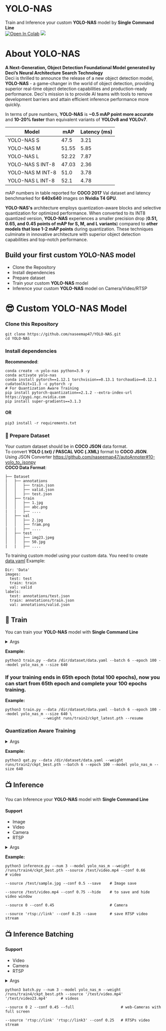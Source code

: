 # YOLO-NAS
Train and Inference your custom **YOLO-NAS** model by **Single Command Line** <br>
<a href="https://colab.research.google.com/drive/1VGX8FVCviclmxUu1v-DHV0lK0u74suIX?usp=sharing"><img src="https://colab.research.google.com/assets/colab-badge.svg" alt="Open In Colab"></a>
[<img src="https://img.shields.io/badge/Docker-Image-blue.svg?logo=docker">](<https://hub.docker.com/repository/docker/naseemap47/yolo-nas>)

# About YOLO-NAS
**A Next-Generation, Object Detection Foundational Model generated by Deci’s Neural Architecture Search Technology**<br>
Deci is thrilled to announce the release of a new object detection model, **YOLO-NAS** - a game-changer in the world of object detection, providing superior real-time object detection capabilities and production-ready performance. Deci's mission is to provide AI teams with tools to remove development barriers and attain efficient inference performance more quickly.<br>

In terms of pure numbers, **YOLO-NAS** is **~0.5 mAP point more accurate** and **10-20% faster** than equivalent variants of **YOLOv8 and YOLOv7**.

| Model            | mAP   | Latency (ms) |
|------------------|-------|--------------|
| YOLO-NAS S       | 47.5  | 3.21         |
| YOLO-NAS M       | 51.55 | 5.85         |
| YOLO-NAS L       | 52.22 | 7.87         |
| YOLO-NAS S INT-8 | 47.03 | 2.36         |
| YOLO-NAS M INT-8 | 51.0  | 3.78         |
| YOLO-NAS L INT-8 | 52.1  | 4.78         |

mAP numbers in table reported for **COCO 2017** Val dataset and latency benchmarked for **640x640** images on **Nvidia T4 GPU**.

**YOLO-NAS's** architecture employs quantization-aware blocks and selective quantization for optimized performance. When converted to its INT8 quantized version, **YOLO-NAS** experiences a smaller precision drop (**0.51, 0.65, and 0.45 points of mAP for S, M, and L variants**) compared to **other models that lose 1-2 mAP points** during quantization. These techniques culminate in innovative architecture with superior object detection capabilities and top-notch performance.

## Build your first custom YOLO-NAS model
- Clone the Repository
- Install dependencies
- Prepare dataset
- Train your custom **YOLO-NAS** model
- Inference your custom **YOLO-NAS** model on Camera/Video/RTSP

# 😎 Custom YOLO-NAS Model
### Clone this Repository
```
git clone https://github.com/naseemap47/YOLO-NAS.git
cd YOLO-NAS
```
### Install dependencies
**Recommended**:
```
conda create -n yolo-nas python=3.9 -y
conda activate yolo-nas
conda install pytorch==1.12.1 torchvision==0.13.1 torchaudio==0.12.1 cudatoolkit=11.3 -c pytorch -y
# For Quantization Aware Training
pip install pytorch-quantization==2.1.2 --extra-index-url https://pypi.ngc.nvidia.com
pip install super-gradients==3.1.3
```
#### OR
```
pip3 install -r requirements.txt
```
### 🎒 Prepare Dataset
Your custom dataset should be in **COCO JSON** data format.<br>
To convert **YOLO (.txt) / PASCAL VOC (.XML)** format to **COCO JSON**.<br>
Using JSON Converter https://github.com/naseemap47/autoAnnoter#10-yolo_to_jsonpy <br>
**COCO Data Format**:
```
├── Dataset
|   ├── annotations
│   │   ├── train.json
│   │   ├── valid.json
│   │   ├── test.json
│   ├── train
│   │   ├── 1.jpg
│   │   ├── abc.png
|   |   ├── ....
│   ├── val
│   │   ├── 2.jpg
│   │   ├── fram.png
|   |   ├── ....
│   ├── test
│   │   ├── img23.jpeg
│   │   ├── 50.jpg
|   |   ├── ....
```

To training custom model using your custom data.
You need to create [data.yaml](https://github.com/naseemap47/YOLO-NAS/blob/master/data.yaml)
Example:
```
Dir: 'Data'
images:
  test: test
  train: train
  val: valid
labels:
  test: annotations/test.json
  train: annotations/train.json
  val: annotations/valid.json
```

## 🤖 Train
You can train your **YOLO-NAS** model with **Single Command Line**

<details>
  <summary>Args</summary>
  
  `-i`, `--data`: path to data.yaml <br>
  `-n`, `--name`: Checkpoint dir name <br>
  `-b`, `--batch`: Training batch size <br>
  `-e`, `--epoch`: number of training epochs.<br>
  `-s`, `--size`: Input image size <br>
  `-j`, `--worker`: Training number of workers <br>
  `-m`, `--model`: Model type (Choices: `yolo_nas_s`, `yolo_nas_m`, `yolo_nas_l`) <br>
  `-w`, `--weight`: path to pre-trained model weight (`ckpt_best.pth`) (default: `coco` weight) <br>
  `--gpus`: Train on multiple gpus <br>
  `--cpu`: Train on CPU <br>
  `--resume`: To resume model training <br>
  
  **Other Training Parameters:**<br>
  `--warmup_mode`: Warmup Mode, eg: Linear Epoch Step <br>
  `--warmup_initial_lr`: Warmup Initial LR <br>
  `--lr_warmup_epochs`: LR Warmup Epochs <br>
  `--initial_lr`: Inital LR <br>
  `--lr_mode`: LR Mode, eg: cosine <br>
  `--cosine_final_lr_ratio`: Cosine Final LR Ratio <br>
  `--optimizer`: Optimizer, eg: Adam <br>
  `--weight_decay`: Weight Decay
  
</details>

**Example:**
```
python3 train.py --data /dir/dataset/data.yaml --batch 6 --epoch 100 --model yolo_nas_m --size 640
```
### If your training ends in 65th epoch (total 100 epochs), now you can start from 65th epoch and complete your 100 epochs training.
**Example:**
```
python3 train.py --data /dir/dataset/data.yaml --batch 6 --epoch 100 --model yolo_nas_m --size 640 \
                 --weight runs/train2/ckpt_latest.pth --resume
```

### Quantization Aware Training

<details>
  <summary>Args</summary>
  
  `-i`, `--data`: path to data.yaml <br>
  `-b`, `--batch`: Training batch size <br>
  `-e`, `--epoch`: number of training epochs.<br>
  `-s`, `--size`: Input image size <br>
  `-j`, `--worker`: Training number of workers <br>
  `-m`, `--model`: Model type (Choices: `yolo_nas_s`, `yolo_nas_m`, `yolo_nas_l`) <br>
  `-w`, `--weight`: path to pre-trained model weight (`ckpt_best.pth`) <br>
  `--gpus`: Train on multiple gpus <br>
  `--cpu`: Train on CPU <br>
  
  **Other Training Parameters:**<br>
  `--warmup_mode`: Warmup Mode, eg: Linear Epoch Step <br>
  `--warmup_initial_lr`: Warmup Initial LR <br>
  `--lr_warmup_epochs`: LR Warmup Epochs <br>
  `--initial_lr`: Inital LR <br>
  `--lr_mode`: LR Mode, eg: cosine <br>
  `--cosine_final_lr_ratio`: Cosine Final LR Ratio <br>
  `--optimizer`: Optimizer, eg: Adam <br>
  `--weight_decay`: Weight Decay
  
</details>

**Example:**
```
python3 qat.py --data /dir/dataset/data.yaml --weight runs/train2/ckpt_best.pth --batch 6 --epoch 100 --model yolo_nas_m --size 640
```

## 📺 Inference
You can Inference your **YOLO-NAS** model with **Single Command Line**
#### Support
- Image
- Video
- Camera
- RTSP

<details>
  <summary>Args</summary>
  
  `-n`, `--num`: Number of classes the model trained on <br>
  `-m`, `--model`: Model type (choices: `yolo_nas_s`, `yolo_nas_m`, `yolo_nas_l`) <br>
  `-w`, `--weight`: path to trained model weight <br>
  `-s`, `--source`: video path/cam-id/RTSP <br>
  `-c`, `--conf`: model prediction confidence (0<conf<1) <br>
  `--save`: to save video <br>
  `--hide`: hide video window

</details>

**Example:**
```
python3 inference.py --num 3 --model yolo_nas_m --weight /runs/train4/ckpt_best.pth --source /test/video.mp4 --conf 0.66           # video
                                                                                    --source /test/sample.jpg --conf 0.5 --save    # Image save
                                                                                    --source /test/video.mp4 --conf 0.75 --hide    # to save and hide video window
                                                                                    --source 0 --conf 0.45                         # Camera
                                                                                    --source 'rtsp://link' --conf 0.25 --save      # save RTSP video stream

```
## 📺 Inference Batching
#### Support
- Video
- Camera
- RTSP

<details>
  <summary>Args</summary>
  
  `-n`, `--num`: Number of classes the model trained on <br>
  `-m`, `--model`: Model type (choices: `yolo_nas_s`, `yolo_nas_m`, `yolo_nas_l`) <br>
  `-w`, `--weight`: path to trained model weight <br>
  `-s`, `--source`: paths to videos/cam-ids/RTSPs <br>
  `--full`: to enable full screen

</details>

```
python3 batch.py --num 3 --model yolo_nas_m --weight /runs/train4/ckpt_best.pth --source '/test/video.mp4' '/test/video23.mp4'      # videos
                                                                                --source 0 2 --conf 0.45 --full                     # web-Cameras with full screen
                                                                                --source 'rtsp://link' 'rtsp://link3' --conf 0.25   # RTSPs video stream
```